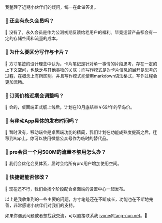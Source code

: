 我整理了近期小伙伴们的疑问，统一在此做答复。

### 🤔️ 还会有永久会员吗？

💬 没有了，永久会员是作为公测初期反馈给老用户的福利。毕竟运营产品都会有一定的存储空间和流量的成本。

### 🤔️ 为什么要区分写作与卡片？

💬 方寸笔迹的设计理念中认为，卡片笔记是针对单一事情的片段思考，存在一定的上下文空间，也缺乏与其他事物的关联；而写作模式是对卡片信息的展开是思考的过程，在概念上有所区别。并且写作模式能使用markdown语法格式，写作过程会更加流畅。

### 🤔️ 订阅价格近期会调整吗？

💬 会的，桌面端正式版上线后，计划在10月底结束￥69/年的早鸟价。

### 🤔️ 有移动App具体的发布时间吗？

💬 暂时没有，移动端会是桌面端功能的精简，我们计划在功能成熟度提高之后，迁移到App上。你可以使用微信公众号作为临时的替代品。

### 🤔️ pro会员一个月500M的流量不够用怎么办？

💬 我们会优化会员体系，届时会给所有pro用户增加使用空间。

### 🤔️ 快捷键能否修改？

💬 现在还不行，我们会找个阶段配合桌面端的设置中心一起发布。

以上是我收集到的一些主要的问题，方寸笔迹还在不断成长，功能也在不断地完善，非常感谢小伙伴们对我们的支持。

如果你遇到问题或者想找我交流，可以直接联系我 ivone@fang-cun.net。👋